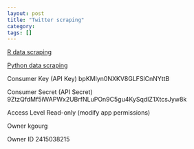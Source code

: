 ```yaml
---
layout: post
title: "Twitter scraping"
category: 
tags: []
---
```


[R data scraping](http://www.datablog.sytpp.net/2014/04/scraping-twitter-with-r-a-how-to/)

[Python data scraping](http://knightlab.northwestern.edu/2014/03/15/a-beginners-guide-to-collecting-twitter-data-and-a-bit-of-web-scraping/)


Consumer Key (API Key) bpKMlyn0NXKV8GLFSlCnNYttB


Consumer Secret (API Secret) 9ZtzQfdMf5iWAPWx2UBrfNLuPOn9C5gu4KySqdIZ1XtcsJyw8k


Access Level Read-only (modify app permissions)


Owner kgourg


Owner ID 2415038215 
